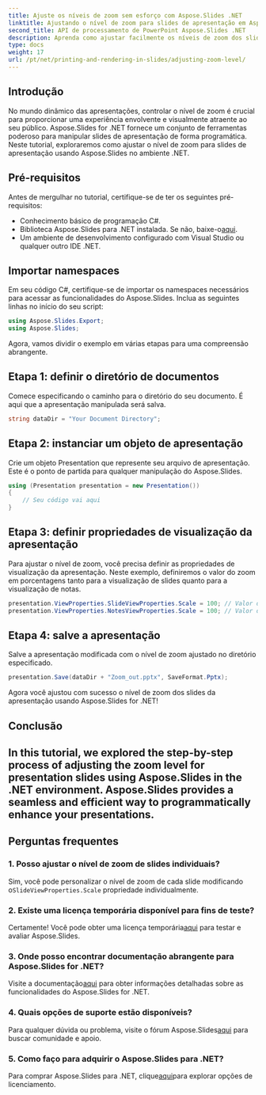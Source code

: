 ```yaml
---
title: Ajuste os níveis de zoom sem esforço com Aspose.Slides .NET
linktitle: Ajustando o nível de zoom para slides de apresentação em Aspose.Slides
second_title: API de processamento de PowerPoint Aspose.Slides .NET
description: Aprenda como ajustar facilmente os níveis de zoom dos slides da apresentação usando Aspose.Slides for .NET. Aprimore sua experiência no PowerPoint com controle preciso.
type: docs
weight: 17
url: /pt/net/printing-and-rendering-in-slides/adjusting-zoom-level/
---
```

## Introdução
No mundo dinâmico das apresentações, controlar o nível de zoom é crucial para proporcionar uma experiência envolvente e visualmente atraente ao seu público. Aspose.Slides for .NET fornece um conjunto de ferramentas poderoso para manipular slides de apresentação de forma programática. Neste tutorial, exploraremos como ajustar o nível de zoom para slides de apresentação usando Aspose.Slides no ambiente .NET.
## Pré-requisitos
Antes de mergulhar no tutorial, certifique-se de ter os seguintes pré-requisitos:
- Conhecimento básico de programação C#.
-  Biblioteca Aspose.Slides para .NET instalada. Se não, baixe-o[aqui](https://releases.aspose.com/slides/net/).
- Um ambiente de desenvolvimento configurado com Visual Studio ou qualquer outro IDE .NET.
## Importar namespaces
Em seu código C#, certifique-se de importar os namespaces necessários para acessar as funcionalidades do Aspose.Slides. Inclua as seguintes linhas no início do seu script:
```csharp
using Aspose.Slides.Export;
using Aspose.Slides;
```
Agora, vamos dividir o exemplo em várias etapas para uma compreensão abrangente.
## Etapa 1: definir o diretório de documentos
Comece especificando o caminho para o diretório do seu documento. É aqui que a apresentação manipulada será salva.
```csharp
string dataDir = "Your Document Directory";
```
## Etapa 2: instanciar um objeto de apresentação
Crie um objeto Presentation que represente seu arquivo de apresentação. Este é o ponto de partida para qualquer manipulação do Aspose.Slides.
```csharp
using (Presentation presentation = new Presentation())
{
    // Seu código vai aqui
}
```
## Etapa 3: definir propriedades de visualização da apresentação
Para ajustar o nível de zoom, você precisa definir as propriedades de visualização da apresentação. Neste exemplo, definiremos o valor do zoom em porcentagens tanto para a visualização de slides quanto para a visualização de notas.
```csharp
presentation.ViewProperties.SlideViewProperties.Scale = 100; // Valor de zoom em porcentagens para visualização de slides
presentation.ViewProperties.NotesViewProperties.Scale = 100; // Valor de zoom em porcentagens para visualização de notas
```
## Etapa 4: salve a apresentação
Salve a apresentação modificada com o nível de zoom ajustado no diretório especificado.
```csharp
presentation.Save(dataDir + "Zoom_out.pptx", SaveFormat.Pptx);
```
Agora você ajustou com sucesso o nível de zoom dos slides da apresentação usando Aspose.Slides for .NET!
## Conclusão
In this tutorial, we explored the step-by-step process of adjusting the zoom level for presentation slides using Aspose.Slides in the .NET environment. Aspose.Slides provides a seamless and efficient way to programmatically enhance your presentations.
---
## Perguntas frequentes
### 1. Posso ajustar o nível de zoom de slides individuais?
 Sim, você pode personalizar o nível de zoom de cada slide modificando o`SlideViewProperties.Scale` propriedade individualmente.
### 2. Existe uma licença temporária disponível para fins de teste?
 Certamente! Você pode obter uma licença temporária[aqui](https://purchase.aspose.com/temporary-license/) para testar e avaliar Aspose.Slides.
### 3. Onde posso encontrar documentação abrangente para Aspose.Slides for .NET?
 Visite a documentação[aqui](https://reference.aspose.com/slides/net/) para obter informações detalhadas sobre as funcionalidades do Aspose.Slides for .NET.
### 4. Quais opções de suporte estão disponíveis?
 Para qualquer dúvida ou problema, visite o fórum Aspose.Slides[aqui](https://forum.aspose.com/c/slides/11) para buscar comunidade e apoio.
### 5. Como faço para adquirir o Aspose.Slides para .NET?
 Para comprar Aspose.Slides para .NET, clique[aqui](https://purchase.aspose.com/buy)para explorar opções de licenciamento.